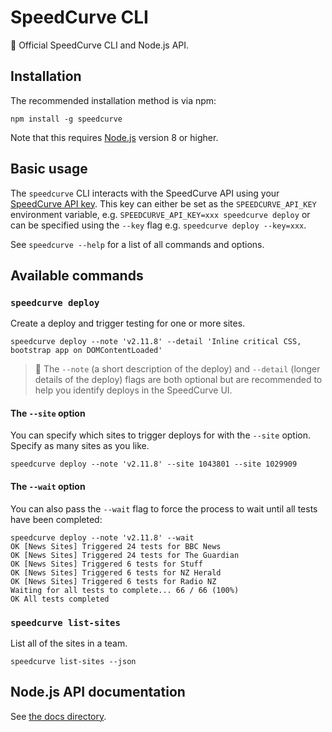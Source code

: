 # SpeedCurve CLI

🍩 Official SpeedCurve CLI and Node.js API.

## Installation

The recommended installation method is via npm:

```
npm install -g speedcurve
```

Note that this requires [Node.js](https://nodejs.org/) version 8 or higher.

## Basic usage

The `speedcurve` CLI interacts with the SpeedCurve API using your [SpeedCurve API key](https://support.speedcurve.com/apis/synthetic-api). This key can either be set as the `SPEEDCURVE_API_KEY` environment variable, e.g. `SPEEDCURVE_API_KEY=xxx speedcurve deploy` or can be specified using the `--key` flag e.g. `speedcurve deploy --key=xxx`.

See `speedcurve --help` for a list of all commands and options.

## Available commands

### `speedcurve deploy`

Create a deploy and trigger testing for one or more sites.

```
speedcurve deploy --note 'v2.11.8' --detail 'Inline critical CSS, bootstrap app on DOMContentLoaded'
```

> 💁 The `--note` (a short description of the deploy) and `--detail` (longer details of the deploy) flags are both optional but are recommended to help you identify deploys in the SpeedCurve UI.

#### The `--site` option

You can specify which sites to trigger deploys for with the `--site` option. Specify as many sites as you like.

```
speedcurve deploy --note 'v2.11.8' --site 1043801 --site 1029909
```

#### The `--wait` option

You can also pass the `--wait` flag to force the process to wait until all tests have been completed:

```
speedcurve deploy --note 'v2.11.8' --wait
OK [News Sites] Triggered 24 tests for BBC News
OK [News Sites] Triggered 24 tests for The Guardian
OK [News Sites] Triggered 6 tests for Stuff
OK [News Sites] Triggered 6 tests for NZ Herald
OK [News Sites] Triggered 6 tests for Radio NZ
Waiting for all tests to complete... 66 / 66 (100%)
OK All tests completed
```

### `speedcurve list-sites`

List all of the sites in a team.

```
speedcurve list-sites --json
```

## Node.js API documentation

See [the docs directory](docs/index.md).
